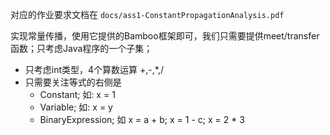 对应的作业要求文档在 `docs/ass1-ConstantPropagationAnalysis.pdf`

实现常量传播，使用它提供的Bamboo框架即可，我们只需要提供meet/transfer函数；只考虑Java程序的一个子集；

- 只考虑int类型，4个算数运算 +,-,*,/
- 只需要关注等式的右侧是
  - Constant; 如: x = 1
  - Variable; 如: x = y
  - BinaryExpression; 如 x = a + b; x = 1 - c; x = 2 * 3

